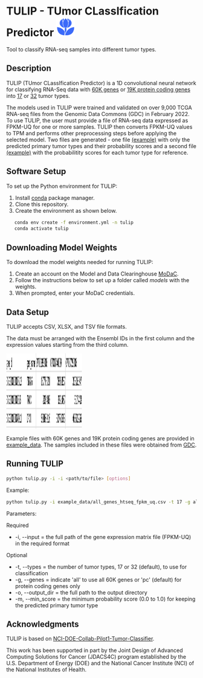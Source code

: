 # TULIP - TUmor CLassIfication Predictor <img src = "images/tulip.svg" width = "50" height = "50">

Tool to classify RNA-seq samples into different tumor types.

## Description

TULIP (TUmor CLassIfication Predictor) is a 1D convolutional neural network for classifying RNA-Seq data with [60K genes](https://github.com/CBIIT/TULIP/blob/main/gene_lists/all_genes.txt) or [19K protein coding genes](https://github.com/CBIIT/TULIP/blob/main/gene_lists/protein_coding_genes.txt) into [17](https://github.com/CBIIT/TULIP/blob/main/labels/17_tumors.csv) or [32](https://github.com/CBIIT/TULIP/blob/main/labels/17_tumors.csv) tumor types. 

The models used in TULIP were trained and validated on over 9,000 TCGA RNA-seq files from the Genomic Data Commons (GDC) in February 2022. To use TULIP, the user must provide a file of RNA-seq data expressed as FPKM-UQ for one or more samples. TULIP then converts FPKM-UQ values to TPM and performs other preprocessing steps before applying the selected model. Two files are generated - one file [(example)](https://github.com/CBIIT/TULIP/blob/main/example_results/predictions_17_all.csv) with only the predicted primary tumor types and their probability scores and a second file [(example)](https://github.com/CBIIT/TULIP/blob/main/example_results/predictions_full_17_all.csv) with the probabilitity scores for each tumor type for reference.

## Software Setup

To set up the Python environment for TULIP:
1. Install [conda](https://docs.conda.io/en/latest/) package manager. 
2. Clone this repository. 
3. Create the environment as shown below.

```bash
   conda env create -f environment.yml -n tulip
   conda activate tulip
```

## Downloading Model Weights

To download the model weights needed for running TULIP:
1. Create an account on the Model and Data Clearinghouse [MoDaC](https://modac.cancer.gov). 
2. Follow the instructions below to set up a folder called *models* with the weights.
3. When prompted, enter your MoDaC credentials.

## Data Setup

TULIP accepts CSV, XLSX, and TSV file formats. 

The data must be arranged with the Ensembl IDs in the first column and the expression values starting from the third column.

<img src = "images/example_data_setup.png" width = "200" height = "200">

Example files with 60K genes and 19K protein coding genes are provided in [example_data](https://github.com/CBIIT/TULIP/tree/main/example_data). The samples included in these files were obtained from [GDC](https://portal.gdc.cancer.gov/). 

## Running TULIP

```bash
python tulip.py -i -i <path/to/file> [options]
```

Example:

```bash
python tulip.py -i example_data/all_genes_htseq_fpkm_uq.csv -t 17 -g all -o example_results/
```

Parameters:

Required
 * -i, --input = the full path of the gene expression matrix file (FPKM-UQ) in the required format

Optional
 * -t, --types = the number of tumor types, 17 or 32 (default), to use for classification
 * -g, --genes = indicate 'all' to use all 60K genes or 'pc' (default) for protein coding genes only
 * -o, --output_dir = the full path to the output directory
 * -m, --min_score = the minimum probability score (0.0 to 1.0) for keeping the predicted primary tumor type

## Acknowledgments

TULIP is based on [NCI-DOE-Collab-Pilot1-Tumor-Classifier](https://github.com/CBIIT/NCI-DOE-Collab-Pilot1-Tumor-Classifier).

This work has been supported in part by the Joint Design of Advanced Computing Solutions for Cancer (JDACS4C) program established by the U.S. Department of Energy (DOE) and the National Cancer Institute (NCI) of the National Institutes of Health.
